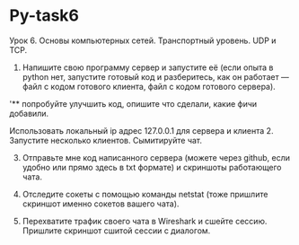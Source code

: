 # Py-task6

Урок 6. Основы компьютерных сетей. Транспортный уровень. UDP и TCP.

1. Напишите свою программу сервер и запустите её (если опыта в python нет, запустите готовый код и разберитесь, как он работает — файл с кодом готового клиента, файл с кодом готового сервера).

'** попробуйте улучшить код, опишите что сделали, какие фичи добавили.

Использовать локальный ip адрес 127.0.0.1 для сервера и клиента
2. Запустите несколько клиентов. Сымитируйте чат.

3. Отправьте мне код написанного сервера (можете через github, если удобно или прямо здесь в txt формате) и скриншоты работающего чата.

4. Отследите сокеты с помощью команды netstat (тоже пришлите скриншот именно сокетов вашего чата).

5. Перехватите трафик своего чата в Wireshark и cшейте сессию. Пришлите скриншот сшитой сессии с диалогом.